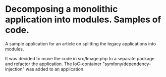 # Decomposing a monolithic application into modules. Samples of code.

A sample application for an article on splitting the legacy applications into modules.

It was decided to move the code in src/Image.php to a separate package and refactor the application.
The IoC-container "symfony/dependency-injection" was added to an application.
